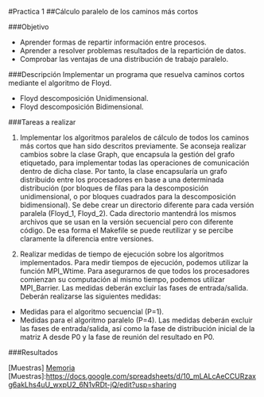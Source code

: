 #Practica 1
##Cálculo paralelo de los caminos más cortos

###Objetivo
- Aprender formas de repartir información entre procesos.
- Aprender a resolver problemas resultados de la repartición de datos.
- Comprobar las ventajas de una distribución de trabajo paralelo.

###Descripción
Implementar un programa que resuelva caminos cortos mediante el algoritmo de Floyd.

- Floyd descomposición Unidimensional.
- Floyd descomposición Bidimensional.

###Tareas a realizar
1. Implementar los algoritmos paralelos de cálculo de todos los caminos más cortos que han sido descritos previamente. Se aconseja realizar cambios sobre la clase Graph, que encapsula la gestión del grafo etiquetado, para implementar todas las operaciones de comunicación dentro de dicha clase. Por tanto, la clase encapsularía un grafo distribuido entre los procesadores en base a una determinada distribución (por bloques de filas para la descomposición unidimensional, o por bloques cuadrados para la descomposición bidimensional). Se debe crear un directorio diferente para cada versión paralela (Floyd_1, Floyd_2). Cada directorio mantendrá los mismos archivos que se usan en la versión secuencial pero con diferente código. De esa forma el Makefile se puede reutilizar y se percibe claramente la diferencia entre versiones.

2. Realizar medidas de tiempo de ejecución sobre los algoritmos implementados. Para medir tiempos de ejecución, podemos utilizar la función MPI_Wtime. Para asegurarnos de que todos los procesadores comienzan su computación al mismo tiempo, podemos utilizar MPI_Barrier. Las medidas deberán excluir las fases de entrada/salida. Deberán realizarse las siguientes medidas:
 - Medidas para el algoritmo secuencial (P=1).
 - Medidas para el algoritmo paralelo (P=4). Las medidas deberán excluir las fases de entrada/salida, así como la fase de distribución inicial de la matriz A desde P0 y la fase de reunión del resultado en P0.


###Resultados

[Muestras]
[Memoria]
[Muestras]:https://docs.google.com/spreadsheets/d/10_mLALcAeCCURzaxg6akLhs4uU_wxpU2_6N1vRDt-jQ/edit?usp=sharing

[Memoria]:https://docs.google.com/document/d/1y6UYvQ9jYgImtuvHhl3StV71TDN01yaxJvtvgBmXLRo/edit?usp=sharing
